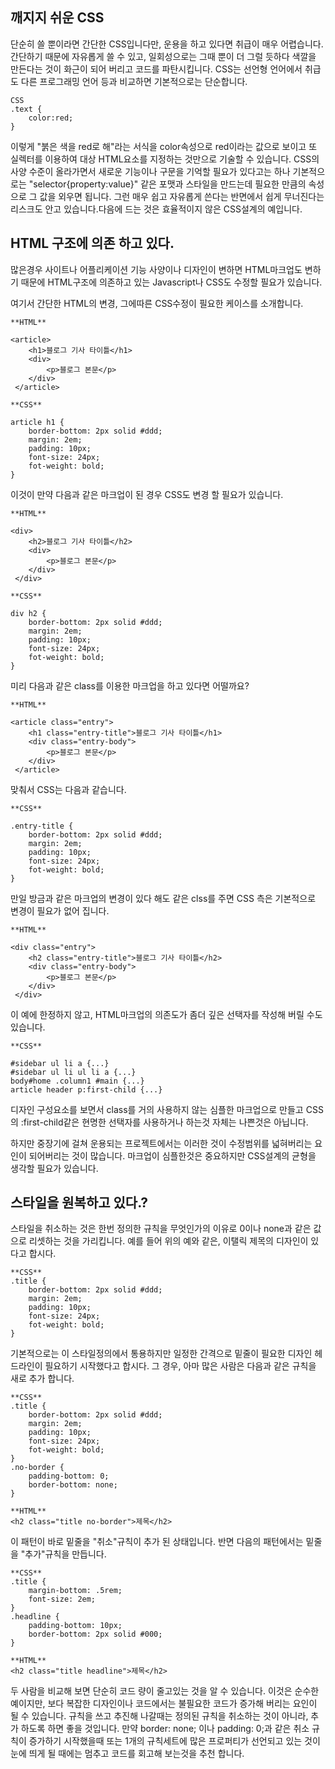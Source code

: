 ## 깨지지 쉬운 CSS

단순히 쓸 뿐이라면 간단한 CSS입니다만, 운용을 하고 있다면 취급이 매우 어렵습니다. 간단하기 때문에 자유롭게 쓸 수 있고, 일회성으로는 그때 뿐이 더 그럴 듯하다 색깔을 만든다는 것이 화근이 되어 버리고 코드를 파탄시킵니다. CSS는 선언형 언어에서 취급도 다른 프로그래밍 언어 등과 비교하면 기본적으로는 단순합니다. 

    CSS
    .text {
        color:red; 
    } 

이렇게 "붉은 색을 red로 해"라는 서식을 color속성으로 red이라는 값으로 보이고 또 실렉터를 이용하여 대상 HTML요소를 지정하는 것만으로 기술할 수 있습니다. CSS의 사양 수준이 올라가면서 새로운 기능이나 구문을 기억할 필요가 있다고는 하나 기본적으로는 "selector{property:value}" 같은 포맷과 스타일을 만드는데 필요한 만큼의 속성으로 그 값을 외우면 됩니다. 그런 매우 쉽고 자유롭게 쓴다는 반면에서 쉽게 무너진다는 리스크도 안고 있습니다.다음에 드는 것은 효율적이지 않은 CSS설계의 예입니다.

## HTML 구조에 의존 하고 있다.

많은경우 사이트나 어플리케이션 기능 사양이나 디자인이 변하면 HTML마크업도 변하기 때문에 HTML구조에 의존하고 있는 Javascript나 CSS도 수정할 필요가 있습니다.

여기서 간단한 HTML의 변경, 그에따른 CSS수정이 필요한 케이스를 소개합니다.

    **HTML**

    <article>
        <h1>블로그 기사 타이틀</h1>
        <div>
            <p>블로그 본문</p>
        </div>
     </article>
    
    **CSS**

    article h1 {
        border-bottom: 2px solid #ddd;
        margin: 2em;
        padding: 10px;
        font-size: 24px;
        fot-weight: bold;
    }

이것이 만약 다음과 같은 마크업이 된 경우 CSS도 변경 할 필요가 있습니다.

    **HTML**

    <div>
        <h2>블로그 기사 타이틀</h2>
        <div>
            <p>블로그 본문</p>
        </div>
     </div>
    
    **CSS**

    div h2 {
        border-bottom: 2px solid #ddd;
        margin: 2em;
        padding: 10px;
        font-size: 24px;
        fot-weight: bold;
    }

미리 다음과 같은 class를 이용한 마크업을 하고 있다면 어떨까요?

    **HTML**

    <article class="entry">
        <h1 class="entry-title">블로그 기사 타이틀</h1>
        <div class="entry-body">
            <p>블로그 본문</p>
        </div>
     </article>

맞춰서 CSS는 다음과 같습니다.

    **CSS**

    .entry-title {
        border-bottom: 2px solid #ddd;
        margin: 2em;
        padding: 10px;
        font-size: 24px;
        fot-weight: bold;
    }

만일 방금과 같은 마크업의 변경이 있다 해도 같은 clss를 주면 CSS 측은 기본적으로 변경이 필요가 없어 집니다.

    **HTML**

    <div class="entry">
        <h2 class="entry-title">블로그 기사 타이틀</h2>
        <div class="entry-body">
            <p>블로그 본문</p>
        </div>
     </div>

이 예에 한정하지 않고, HTML마크업의 의존도가 좀더 깊은 선택자를 작성해 버릴 수도 있습니다.

    **CSS**

    #sidebar ul li a {...}
    #sidebar ul li ul li a {...}
    body#home .column1 #main {...}
    article header p:first-child {...}

디자인 구성요소를 보면서 class를 거의 사용하지 않는 심플한 마크업으로 만들고 CSS의 :first-child같은 현명한 선택자를 사용하거나 하는것 자체는 나쁜것은 아닙니다.

하지만 중장기에 걸쳐 운용되는 프로젝트에서는 이러한 것이 수정범위를 넓혀버리는 요인이 되어버리는 것이 많습니다. 마크업이 심플한것은 중요하지만 CSS설계의 균형을 생각할 필요가 있습니다.

## 스타일을 원복하고 있다.?

스타일을 취소하는 것은 한번 정의한 규칙을 무엇인가의 이유로 0이나 none과 같은 값으로 리셋하는 것을 가리킵니다.
예를 들어 위의 예와 같은, 이탤릭 제목의 디자인이 있다고 합시다.

    **CSS**
    .title {
        border-bottom: 2px solid #ddd;
        margin: 2em;
        padding: 10px;
        font-size: 24px;
        fot-weight: bold;
    }

기본적으로는 이 스타일정의에서 통용하지만 일정한 간격으로 밑줄이 필요한 디자인 헤드라인이 필요하기 시작했다고 합시다. 그 경우, 아마 많은 사람은 다음과 같은 규칙을 새로 추가 합니다.

    **CSS**
    .title {
        border-bottom: 2px solid #ddd;
        margin: 2em;
        padding: 10px;
        font-size: 24px;
        fot-weight: bold;
    }
    .no-border {
        padding-bottom: 0;
        border-bottom: none;
    }

    **HTML**
    <h2 class="title no-border">제목</h2>

이 패턴이 바로 밑줄을 "취소"규칙이 추가 된 상태입니다. 반면 다음의 패턴에서는 밑줄을 "추가"규칙을 만듭니다.

    **CSS**
    .title {
        margin-bottom: .5rem;
        font-size: 2em;
    }
    .headline {
        padding-bottom: 10px;
        border-bottom: 2px solid #000;
    }

    **HTML**
    <h2 class="title headline">제목</h2>

두 사람을 비교해 보면 단순히 코드 량이 줄고있는 것을 알 수 있습니다. 이것은 순수한 예이지만, 보다 복잡한 디자인이나 코드에서는 불필요한 코드가 증가해 버리는 요인이 될 수 있습니다. 규칙을 쓰고 추진해 나갈때는 정의된 규칙을 취소하는 것이 아니라, 추가 하도록 하면 좋을 것입니다.
만약 border: none; 이나 padding: 0;과 같은 취소 규칙이 증가하기 시작했을때 또는 1개의 규칙세트에 많은 프로퍼티가 선언되고 있는 것이 눈에 띄게 될 때에는 멈추고 코드를 회고해 보는것을 추천 합니다.
